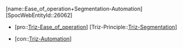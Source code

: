 ﻿---
type: TrizContradiction
aliases:
- Ease_of_operation+Segmentation-Automation
license: CC BY-SA 4.0
copyright: https://github.com/SpocWeb
IsDeleted: false
IsReadOnly: false
Confidential: public
tags: 
- Triz/Contradiction
---
[name::Ease_of_operation+Segmentation-Automation]
[SpocWebEntityId::26062]
+ [pro::[Triz-Ease_of_operation](tech/Triz/Parameter/Triz-Ease_of_operation.md)]
[Triz-Principle::[Triz-Segmentation](tech/Triz/Principle/Triz-Segmentation.md)]
- [con::[Triz-Automation](tech/Triz/Parameter/Triz-Automation.md)]

